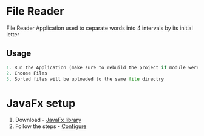 # File Reader

File Reader Application used to ceparate words into 4 intervals by its initial letter

## Usage

```python
1. Run the Application (make sure to rebuild the project if module were updated)
2. Choose Files
3. Sorted files will be uploaded to the same file directry
```
# JavaFx setup

1. Download - [JavaFx library](https://openjfx.io/openjfx-docs/)
2. Follow the steps - [Configure](https://openjfx.io/openjfx-docs/#install-javafx)

